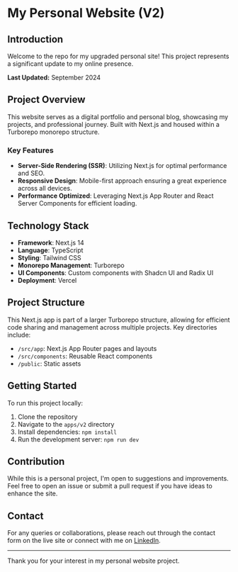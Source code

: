# My Personal Website (V2)

## Introduction

Welcome to the repo for my upgraded personal site! This project represents a significant update to my online presence.

**Last Updated:** September 2024

## Project Overview

This website serves as a digital portfolio and personal blog, showcasing my projects, and professional journey. Built with Next.js and housed within a Turborepo monorepo structure. 

### Key Features

- **Server-Side Rendering (SSR)**: Utilizing Next.js for optimal performance and SEO.
- **Responsive Design**: Mobile-first approach ensuring a great experience across all devices.
- **Performance Optimized**: Leveraging Next.js App Router and React Server Components for efficient loading.

## Technology Stack

- **Framework**: Next.js 14
- **Language**: TypeScript
- **Styling**: Tailwind CSS
- **Monorepo Management**: Turborepo
- **UI Components**: Custom components with Shadcn UI and Radix UI
- **Deployment**: Vercel 

## Project Structure

This Next.js app is part of a larger Turborepo structure, allowing for efficient code sharing and management across multiple projects. Key directories include:

- `/src/app`: Next.js App Router pages and layouts
- `/src/components`: Reusable React components
- `/public`: Static assets

## Getting Started

To run this project locally:

1. Clone the repository
2. Navigate to the `apps/v2` directory
3. Install dependencies: `npm install`
4. Run the development server: `npm run dev`

## Contribution

While this is a personal project, I'm open to suggestions and improvements. Feel free to open an issue or submit a pull request if you have ideas to enhance the site.


## Contact

For any queries or collaborations, please reach out through the contact form on the live site or connect with me on [LinkedIn](https://linkedin.com/in/liamgermain).

---

Thank you for your interest in my personal website project. 
